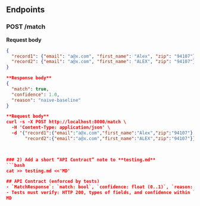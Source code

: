 ## Endpoints

### POST /match
**Request body**
```json
{
  "record1": {"email": "a@x.com", "first_name": "Alex", "zip": "94107"},
  "record2": {"email": "a@x.com", "first_name": "ALEX", "zip": "94107"}
}

**Response body**
{
  "match": true,
  "confidence": 1.0,
  "reason": "naive-baseline"
}

**Request body**
curl -s -X POST http://localhost:8000/match \
  -H 'Content-Type: application/json' \
  -d '{"record1":{"email":"a@x.com","first_name":"Alex","zip":"94107"},
       "record2":{"email":"a@x.com","first_name":"ALEX","zip":"94107"}}'



### 2) Add a short “API Contract” note to **testing.md**
```bash
cat >> testing.md <<'MD'

## API Contract (enforced by tests)
- `MatchResponse`: `match: bool`, `confidence: float (0..1)`, `reason: string|null`.
- Tests must verify: HTTP 200, types of fields, and confidence within `[0,1]`.
MD
